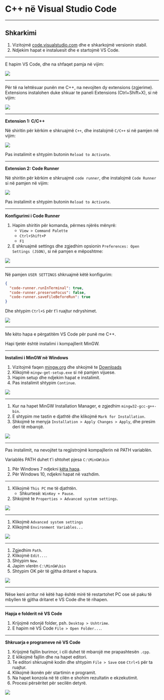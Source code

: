 # C++ në Visual Studio Code

---

## Shkarkimi

1. Vizitojmë [code.visualstudio.com](https://code.visualstudio.com/) dhe e shkarkojmë versionin stabil.
2. Ndjekim hapat e instaluesit dhe e startojmë VS Code.

---

E hapim VS Code, dhe na shfaqet pamja në vijim:

![](/lendet/gjuhe-programuese/vs-code/screen-1.png)

---

<!-- .slide: style="font-size:0.8em" -->

Për të na lehtësuar punën me C++, na nevojiten dy extensions (zgjerime). Extensions instalohen duke shkuar te paneli Extensions (Ctrl+Shift+X), si në vijim:

![](/lendet/gjuhe-programuese/vs-code/screen-2.png)

---

<!-- .slide: style="font-size:0.8em" -->

**Extension 1: C/C++**

Në shiritin për kërkim e shkruajmë `C++`, dhe instalojmë `C/C++` si në pamjen në vijim:

![](/lendet/gjuhe-programuese/vs-code/screen-3.png)

Pas instalimit e shtypim butonin `Reload to Activate`.

---

<!-- .slide: style="font-size:0.8em" -->

**Extension 2: Code Runner**

Në shiritin për kërkim e shkruajmë `code runner`, dhe instalojmë `Code Runner` si në pamjen në vijim:

![](/lendet/gjuhe-programuese/vs-code/screen-4.png)

Pas instalimit e shtypim butonin `Reload to Activate`.

---

<!-- .slide: style="font-size:0.8em" -->

**Konfigurimi i Code Runner**

1. Hapim shiritin për komanda, përmes njërës mënyrë:
    - `View > Command Palette`
    - `Ctrl+Shift+P`
    - `F1`
2. E shkruajmë settings dhe zgjedhim opsionin `Preferences: Open Settings (JSON)`, si në pamjen e mëposhtme:

![](/lendet/gjuhe-programuese/vs-code/screen-5.png)

---

Në pamjen `USER SETTINGS` shkruajmë këtë konfigurim:

```json
{
  "code-runner.runInTerminal": true,
  "code-runner.preserveFocus": false,
  "code-runner.saveFileBeforeRun": true
}
```

Dhe shtypim `Ctrl+S` për t'i ruajtur ndryshimet.

![](/lendet/gjuhe-programuese/vs-code/screen-6.png)

---

Me këto hapa e përgatitëm VS Code për punë me C++.

Hapi tjetër është instalimi i kompajllerit MinGW.

---

**Instalimi i MinGW në Windows**

1. Vizitojmë faqen [mingw.org](http://www.mingw.org/) dhe shkojmë te [Downloads](https://osdn.net/projects/mingw/releases/)
2. Klikojmë `mingw-get-setup.exe` si në pamjen vijuese.
3. Hapim setup dhe ndjekim hapat e instalimit.
4. Pas instalimit shtypim `Continue`.

![](/lendet/gjuhe-programuese/vs-code/screen-7.png)

---

<!-- .slide: style="font-size:0.8em" -->

1. Kur na hapet MinGW Installation Manager, e zgjedhim `mingw32-gcc-g++-bin`.
2. E shtypim me tastin e djathtë dhe klikojmë `Mark for Installation`.
3. Shkojmë te menyja `Installation > Apply Changes > Apply`, dhe presim deri të mbarojë.

![](/lendet/gjuhe-programuese/vs-code/screen-8.png)

---

Pas instalimit, na nevojitet ta regjistrojmë kompajllerin në PATH variablën.

Variablës PATH duhet t'i shtohet pjesa `C:\MinGW\bin`

1. Për Windows 7 ndjekni [këta hapa](https://www.rose-hulman.edu/class/csse/resources/MinGW/installation.htm).
2. Për Windows 10, ndjekni hapat në vazhdim.

---

<!-- .slide: style="font-size:0.8em" -->

1. Klikojmë `This PC` me të djathtën.
    - Shkurtesë: `WinKey + Pause`.
2. Shkojmë te `Properties > Advanced system settings`.

![](/lendet/gjuhe-programuese/vs-code/screen-9.png)

---

<!-- .slide: style="font-size:0.8em" -->

1. Klikojmë `Advanced system settings`
2. Klikojmë `Environment Variables...`

![](/lendet/gjuhe-programuese/vs-code/screen-10.png)

---

<!-- .slide: style="font-size:0.7em" -->

1. Zgjedhim `Path`.
2. Klikojmë `Edit...`.
3. Shtypim `New`.
4. Japim vlerën `C:\MinGW\bin`
5. Shtypim OK për të gjitha dritaret e hapura.

![](/lendet/gjuhe-programuese/vs-code/screen-11.png)

---

Nëse keni arritur në këtë hap është mirë të restartohet PC ose së paku të mbyllen të gjitha dritaret e VS Code dhe të rihapen.

---

**Hapja e folderit në VS Code**

1. Krijojmë ndonjë folder, psh. `Desktop > Ushtrime`.
2. E hapim në VS Code `File > Open Folder...`.

---

<!-- .slide: style="font-size:0.6em" -->

**Shkruarja e programeve në VS Code**

1. Krijojmë fajllin burimor, i cili duhet të mbarojë me prapashtesën `.cpp`.
2. E klikojmë fajllin dhe na hapet editori.
3. Te editori shkruajmë kodin dhe shtypim `File > Save` ose `Ctrl+S` për ta ruajtur.
4. Klikojmë ikonën për startimin e programit.
5. Na hapet konzola në të cilën e shohim rezultatin e ekzekutimit.
6. Procesi përsëritet për secilën detyrë.

![](/lendet/gjuhe-programuese/vs-code/screen-12.png) <!-- .element: style="max-width:640px;" -->
